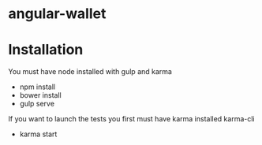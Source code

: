 # angular-wallet

Installation
============

You must have node installed with gulp and karma

* npm install
* bower install
* gulp serve


If you want to launch the tests you first must have karma installed karma-cli

* karma start
